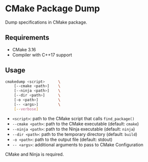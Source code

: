 # CMake Package Dump

Dump specifications in CMake package.

## Requirements

- CMake 3.16
- Compiler with C++17 support

## Usage

```bash
cmakedump <script>      \
    [--cmake <path>]    \
    [--ninja <path>]    \
    [--dir <path>]      \
    [-o <path>]         \
    [-- <args>]         \
    [--verbose]
```

- `<script>`: path to the CMake script that calls `find_package()`
- `--cmake <path>`: path to the CMake executable (default: `cmake`)
- `--ninja <path>`: path to the Ninja executable (default: `ninja`)
- `--dir <path>`: path to the temporary directory (default: `build`)
- `-o <path>`: path to the output file (default: stdout)
- `-- <args>`: additional arguments to pass to CMake Configuration

CMake and Ninja is required.